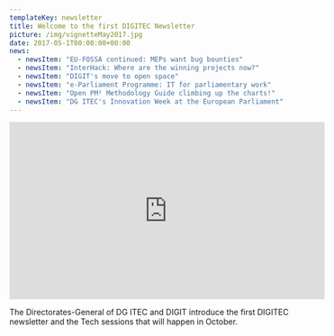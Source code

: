 ```yaml
---
templateKey: newsletter
title: Welcome to the first DIGITEC Newsletter
picture: /img/vignetteMay2017.jpg
date: 2017-05-1T00:00:00+00:00
news:
  - newsItem: "EU-FOSSA continued: MEPs want bug bounties"
  - newsItem: "InterHack: Where are the winning projects now?"
  - newsItem: "DIGIT's move to open space"
  - newsItem: "e-Parliament Programme: IT for parliamentary work"
  - newsItem: "Open PM² Methodology Guide climbing up the charts!"
  - newsItem: "DG ITEC's Innovation Week at the European Parliament"
---
```


<iframe width="560" height="315" src="https://www.youtube.com/embed/cYDGe2-m1Ac" frameborder="0" allow="accelerometer; autoplay; encrypted-media; gyroscope; picture-in-picture" allowfullscreen></iframe>

The Directorates-General of DG ITEC and DIGIT introduce the first DIGITEC newsletter and the Tech sessions that will happen in October.

